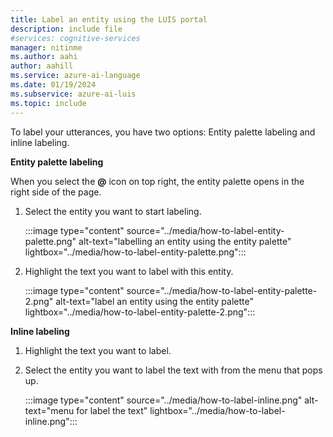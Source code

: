 ```yaml
---
title: Label an entity using the LUIS portal
description: include file
#services: cognitive-services
manager: nitinme
ms.author: aahi
author: aahill
ms.service: azure-ai-language
ms.date: 01/19/2024
ms.subservice: azure-ai-luis
ms.topic: include
---
```


To label your utterances, you have two options: Entity palette labeling and inline labeling. 

**Entity palette labeling**

When you select the **@** icon on top right, the entity palette opens in the right side of the page.

1. Select the entity you want to start labeling.

    :::image type="content" source="../media/how-to-label-entity-palette.png" alt-text="labelling an entity using the entity palette" lightbox="../media/how-to-label-entity-palette.png":::

1. Highlight the text you want to label with this entity.
    
    :::image type="content" source="../media/how-to-label-entity-palette-2.png" alt-text="label an entity using the entity palette" lightbox="../media/how-to-label-entity-palette-2.png":::

**Inline labeling**

1. Highlight the text you want to label.
2. Select the entity you want to label the text with from the menu that pops up.

    :::image type="content" source="../media/how-to-label-inline.png" alt-text="menu for label the text" lightbox="../media/how-to-label-inline.png":::
